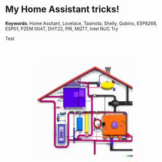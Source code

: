 # My Home Assistant tricks!
**Keywords**: Home Assitant, Lovelace, Tasmota, Shelly, Qubino, ESP8268, ESP01, PZEM 004T, DHT22, PIR, MQTT, Intel NUC
Try

Test


<p style="margin-left: auto; margin-right: auto;width: 300px">
    <br><br><br>
    <img src="Images/DALL-E-2023-03-15 12.11.03.png">
</p>

